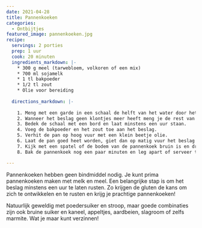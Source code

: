 ```yaml
---
date: 2021-04-28
title: Pannenkoeken
categories:
  - Ontbijtjes
featured_image: pannenkoeken.jpg
recipe:
  servings: 2 porties
  prep: 1 uur
  cook: 20 minuten
  ingredients_markdown: |-
    * 300 g meel (tarwebloem, volkoren of een mix)
    * 700 ml sojamelk
    * 1 tl bakpoeder
    * 1/2 tl zout
    * Olie voor bereiding
  
  directions_markdown: |-
    
    1. Meng met een garde in een schaal de helft van het water door het meel.
    2. Wanneer het beslag geen klontjes meer heeft meng je de rest van het water erdoor.
    3. Bedek de schaal met een bord en laat minstens een uur staan.
    4. Voeg de bakpoeder en het zout toe aan het beslag.
    5. Verhit de pan op hoog vuur met een klein beetje olie.
    6. Laat de pan goed heet worden, giet dan op matig vuur het beslag in de pan verspreid dit tot de randen
    7. Kijk met een spatel of de bodem van de pannenkoek bruin is en draai dan de pannenkoek om.
    8. Bak de pannenkoek nog een paar minuten en leg apart of serveer terwijl je de rest bakt.

---
```


Pannenkoeken hebben geen bindmiddel nodig. Je kunt prima pannenkoeken maken met melk en meel. Een belangrijke stap is om het beslag minstens een uur te laten rusten. Zo krijgen de gluten de kans om zich te ontwikkelen en te rusten en krijg je prachtige pannenkoeken!

Natuurlijk geweldig met poedersuiker en stroop, maar goede combinaties zijn ook bruine suiker en kaneel, appeltjes, aardbeien, slagroom of zelfs marmite. Wat je maar kunt verzinnen!